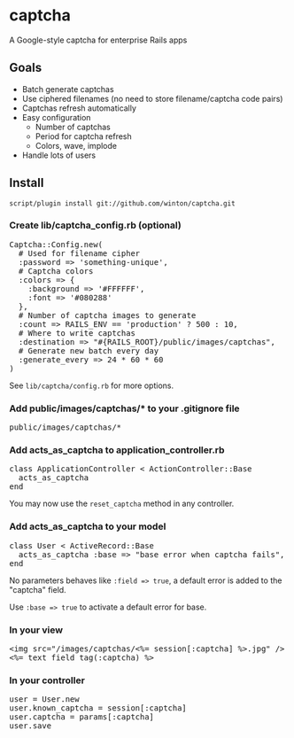 captcha
=======

A Google-style captcha for enterprise Rails apps

Goals
-----

* Batch generate captchas
* Use ciphered filenames (no need to store filename/captcha code pairs)
* Captchas refresh automatically
* Easy configuration
  * Number of captchas
  * Period for captcha refresh
  * Colors, wave, implode
* Handle lots of users

Install
-------

	script/plugin install git://github.com/winton/captcha.git

### Create lib/captcha_config.rb (optional)

<pre>
Captcha::Config.new(
  # Used for filename cipher
  :password => 'something-unique',
  # Captcha colors
  :colors => {
    :background => '#FFFFFF',
    :font => '#080288'
  },
  # Number of captcha images to generate
  :count => RAILS_ENV == 'production' ? 500 : 10,
  # Where to write captchas
  :destination => "#{RAILS_ROOT}/public/images/captchas",
  # Generate new batch every day
  :generate_every => 24 * 60 * 60
)
</pre>

See <code>lib/captcha/config.rb</code> for more options.

### Add public/images/captchas/* to your .gitignore file

<pre>
public/images/captchas/*
</pre>

### Add acts\_as\_captcha to application_controller.rb

<pre>
class ApplicationController < ActionController::Base
  acts_as_captcha
end
</pre>

You may now use the <code>reset_captcha</code> method in any controller.

### Add acts\_as\_captcha to your model

<pre>
class User < ActiveRecord::Base
  acts_as_captcha :base => "base error when captcha fails", :field => "field error when captcha fails"
end
</pre>

No parameters behaves like <code>:field => true</code>, a default error is added to the "captcha" field.

Use <code>:base => true</code> to activate a default error for base.

### In your view

<pre>
&lt;img src="/images/captchas/<%= session[:captcha] %>.jpg" /&gt;
<%= text_field_tag(:captcha) %>
</pre>

### In your controller

<pre>
user = User.new
user.known_captcha = session[:captcha]
user.captcha = params[:captcha]
user.save
</pre>